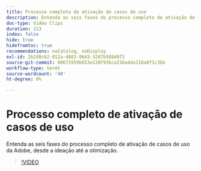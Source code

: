 ```yaml
---
title: Processo completo de ativação de casos de uso
description: Entenda as seis fases do processo completo de ativação de casos de uso da Adobe, desde a ideação até a otimização.
doc-type: Video Clips
duration: 213
index: false
hide: true
hidefromtoc: true
recommendations: noCatalog, noDisplay
exl-id: 2b2d8cb2-012a-4683-9643-3287b58840f2
source-git-commit: 90671959b653e120f93bca216a4da116a8f1c3bb
workflow-type: tm+mt
source-wordcount: '40'
ht-degree: 0%

---
```


# Processo completo de ativação de casos de uso

Entenda as seis fases do processo completo de ativação de casos de uso da Adobe, desde a ideação até a otimização.

<!-- 65_S651_3442537_212_endtoend-use-case-activation-process -->
>[!VIDEO](https://video.tv.adobe.com/v/3460247/?learn=on&enablevpops=true&captions=por_br)
